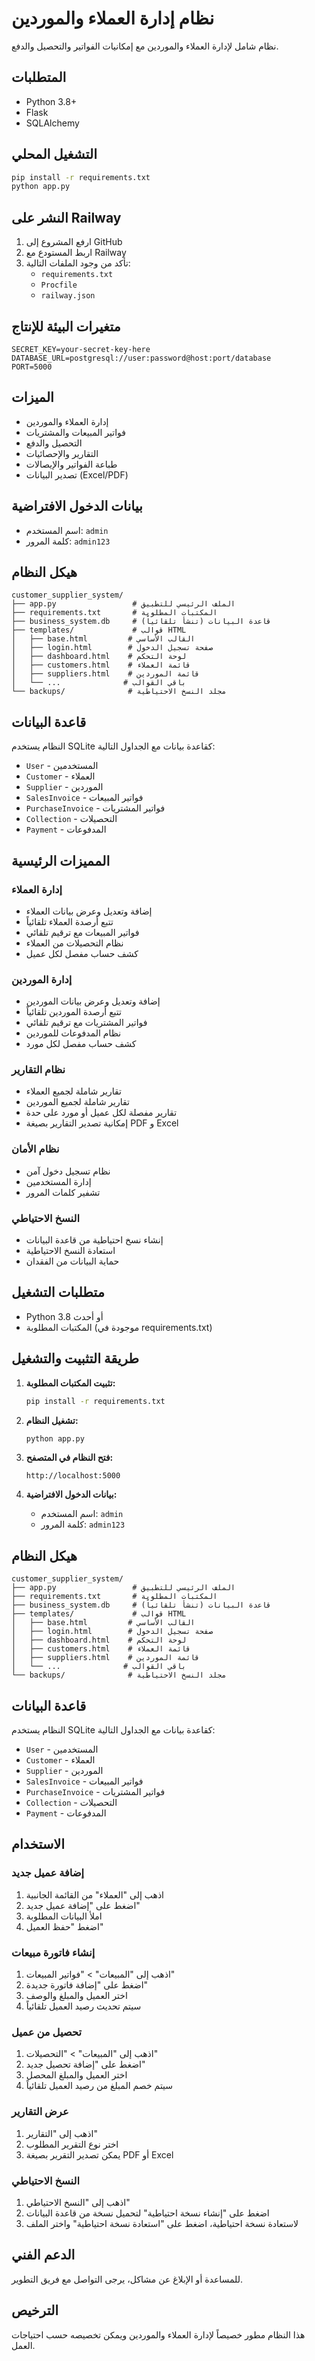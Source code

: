 # نظام إدارة العملاء والموردين

نظام شامل لإدارة العملاء والموردين مع إمكانيات الفواتير والتحصيل والدفع.

## المتطلبات

- Python 3.8+
- Flask
- SQLAlchemy

## التشغيل المحلي

```bash
pip install -r requirements.txt
python app.py
```

## النشر على Railway

1. ارفع المشروع إلى GitHub
2. اربط المستودع مع Railway
3. تأكد من وجود الملفات التالية:
   - `requirements.txt`
   - `Procfile`
   - `railway.json`

## متغيرات البيئة للإنتاج

```
SECRET_KEY=your-secret-key-here
DATABASE_URL=postgresql://user:password@host:port/database
PORT=5000
```

## الميزات

- إدارة العملاء والموردين
- فواتير المبيعات والمشتريات
- التحصيل والدفع
- التقارير والإحصائيات
- طباعة الفواتير والإيصالات
- تصدير البيانات (Excel/PDF)

## بيانات الدخول الافتراضية

- اسم المستخدم: `admin`
- كلمة المرور: `admin123`

## هيكل النظام

```
customer_supplier_system/
├── app.py                 # الملف الرئيسي للتطبيق
├── requirements.txt       # المكتبات المطلوبة
├── business_system.db     # قاعدة البيانات (تنشأ تلقائياً)
├── templates/             # قوالب HTML
│   ├── base.html         # القالب الأساسي
│   ├── login.html        # صفحة تسجيل الدخول
│   ├── dashboard.html    # لوحة التحكم
│   ├── customers.html    # قائمة العملاء
│   ├── suppliers.html    # قائمة الموردين
│   └── ...              # باقي القوالب
└── backups/              # مجلد النسخ الاحتياطية
```

## قاعدة البيانات

النظام يستخدم SQLite كقاعدة بيانات مع الجداول التالية:
- `User` - المستخدمين
- `Customer` - العملاء
- `Supplier` - الموردين
- `SalesInvoice` - فواتير المبيعات
- `PurchaseInvoice` - فواتير المشتريات
- `Collection` - التحصيلات
- `Payment` - المدفوعات

## المميزات الرئيسية

### إدارة العملاء
- إضافة وتعديل وعرض بيانات العملاء
- تتبع أرصدة العملاء تلقائياً
- فواتير المبيعات مع ترقيم تلقائي
- نظام التحصيلات من العملاء
- كشف حساب مفصل لكل عميل

### إدارة الموردين
- إضافة وتعديل وعرض بيانات الموردين
- تتبع أرصدة الموردين تلقائياً
- فواتير المشتريات مع ترقيم تلقائي
- نظام المدفوعات للموردين
- كشف حساب مفصل لكل مورد

### نظام التقارير
- تقارير شاملة لجميع العملاء
- تقارير شاملة لجميع الموردين
- تقارير مفصلة لكل عميل أو مورد على حدة
- إمكانية تصدير التقارير بصيغة PDF و Excel

### نظام الأمان
- نظام تسجيل دخول آمن
- إدارة المستخدمين
- تشفير كلمات المرور

### النسخ الاحتياطي
- إنشاء نسخ احتياطية من قاعدة البيانات
- استعادة النسخ الاحتياطية
- حماية البيانات من الفقدان

## متطلبات التشغيل

- Python 3.8 أو أحدث
- المكتبات المطلوبة (موجودة في requirements.txt)

## طريقة التثبيت والتشغيل

1. **تثبيت المكتبات المطلوبة:**
   ```bash
   pip install -r requirements.txt
   ```

2. **تشغيل النظام:**
   ```bash
   python app.py
   ```

3. **فتح النظام في المتصفح:**
   ```
   http://localhost:5000
   ```

4. **بيانات الدخول الافتراضية:**
   - اسم المستخدم: `admin`
   - كلمة المرور: `admin123`

## هيكل النظام

```
customer_supplier_system/
├── app.py                 # الملف الرئيسي للتطبيق
├── requirements.txt       # المكتبات المطلوبة
├── business_system.db     # قاعدة البيانات (تنشأ تلقائياً)
├── templates/             # قوالب HTML
│   ├── base.html         # القالب الأساسي
│   ├── login.html        # صفحة تسجيل الدخول
│   ├── dashboard.html    # لوحة التحكم
│   ├── customers.html    # قائمة العملاء
│   ├── suppliers.html    # قائمة الموردين
│   └── ...              # باقي القوالب
└── backups/              # مجلد النسخ الاحتياطية
```

## قاعدة البيانات

النظام يستخدم SQLite كقاعدة بيانات مع الجداول التالية:
- `User` - المستخدمين
- `Customer` - العملاء
- `Supplier` - الموردين
- `SalesInvoice` - فواتير المبيعات
- `PurchaseInvoice` - فواتير المشتريات
- `Collection` - التحصيلات
- `Payment` - المدفوعات

## الاستخدام

### إضافة عميل جديد
1. اذهب إلى "العملاء" من القائمة الجانبية
2. اضغط على "إضافة عميل جديد"
3. املأ البيانات المطلوبة
4. اضغط "حفظ العميل"

### إنشاء فاتورة مبيعات
1. اذهب إلى "المبيعات" > "فواتير المبيعات"
2. اضغط على "إضافة فاتورة جديدة"
3. اختر العميل والمبلغ والوصف
4. سيتم تحديث رصيد العميل تلقائياً

### تحصيل من عميل
1. اذهب إلى "المبيعات" > "التحصيلات"
2. اضغط على "إضافة تحصيل جديد"
3. اختر العميل والمبلغ المحصل
4. سيتم خصم المبلغ من رصيد العميل تلقائياً

### عرض التقارير
1. اذهب إلى "التقارير"
2. اختر نوع التقرير المطلوب
3. يمكن تصدير التقرير بصيغة PDF أو Excel

### النسخ الاحتياطي
1. اذهب إلى "النسخ الاحتياطي"
2. اضغط على "إنشاء نسخة احتياطية" لتحميل نسخة من قاعدة البيانات
3. لاستعادة نسخة احتياطية، اضغط على "استعادة نسخة احتياطية" واختر الملف

## الدعم الفني

للمساعدة أو الإبلاغ عن مشاكل، يرجى التواصل مع فريق التطوير.

## الترخيص

هذا النظام مطور خصيصاً لإدارة العملاء والموردين ويمكن تخصيصه حسب احتياجات العمل.
